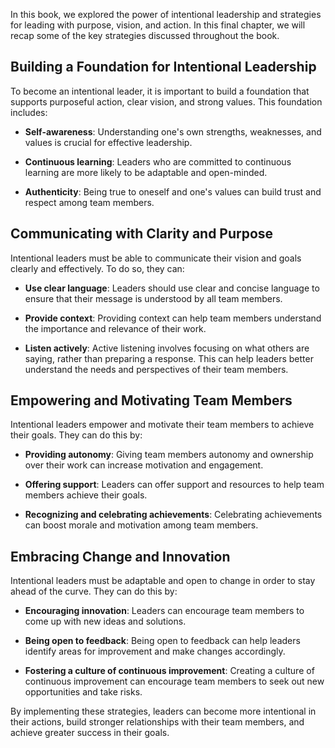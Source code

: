 
In this book, we explored the power of intentional leadership and strategies for leading with purpose, vision, and action. In this final chapter, we will recap some of the key strategies discussed throughout the book.

Building a Foundation for Intentional Leadership
------------------------------------------------

To become an intentional leader, it is important to build a foundation that supports purposeful action, clear vision, and strong values. This foundation includes:

* **Self-awareness**: Understanding one's own strengths, weaknesses, and values is crucial for effective leadership.

* **Continuous learning**: Leaders who are committed to continuous learning are more likely to be adaptable and open-minded.

* **Authenticity**: Being true to oneself and one's values can build trust and respect among team members.

Communicating with Clarity and Purpose
--------------------------------------

Intentional leaders must be able to communicate their vision and goals clearly and effectively. To do so, they can:

* **Use clear language**: Leaders should use clear and concise language to ensure that their message is understood by all team members.

* **Provide context**: Providing context can help team members understand the importance and relevance of their work.

* **Listen actively**: Active listening involves focusing on what others are saying, rather than preparing a response. This can help leaders better understand the needs and perspectives of their team members.

Empowering and Motivating Team Members
--------------------------------------

Intentional leaders empower and motivate their team members to achieve their goals. They can do this by:

* **Providing autonomy**: Giving team members autonomy and ownership over their work can increase motivation and engagement.

* **Offering support**: Leaders can offer support and resources to help team members achieve their goals.

* **Recognizing and celebrating achievements**: Celebrating achievements can boost morale and motivation among team members.

Embracing Change and Innovation
-------------------------------

Intentional leaders must be adaptable and open to change in order to stay ahead of the curve. They can do this by:

* **Encouraging innovation**: Leaders can encourage team members to come up with new ideas and solutions.

* **Being open to feedback**: Being open to feedback can help leaders identify areas for improvement and make changes accordingly.

* **Fostering a culture of continuous improvement**: Creating a culture of continuous improvement can encourage team members to seek out new opportunities and take risks.

By implementing these strategies, leaders can become more intentional in their actions, build stronger relationships with their team members, and achieve greater success in their goals.
